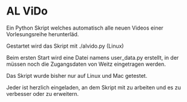 AL ViDo
===========

Ein Python Skript welches automatisch alle neuen Videos einer Vorlesungsreihe herunterläd.

Gestartet wird das Skript mit ./alvido.py (Linux)

Beim ersten Start wird eine Datei namens user_data.py erstellt, in der müssen noch die Zugangsdaten von Weitz eingetragen werden.

Das Skript wurde bisher nur auf Linux und Mac getestet.

Jeder ist herzlich eingeladen, an dem Skript mit zu arbeiten und es zu verbesser oder zu erweitern.
